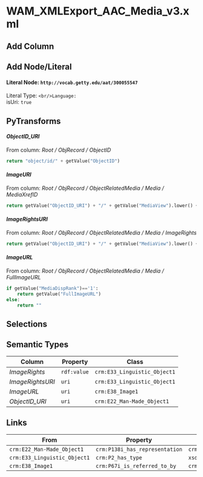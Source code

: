 # WAM_XMLExport_AAC_Media_v3.xml

## Add Column

## Add Node/Literal
#### Literal Node: `http://vocab.getty.edu/aat/300055547`
Literal Type: ``
<br/>Language: ``
<br/>isUri: `true`


## PyTransforms
#### _ObjectID_URI_
From column: _Root / ObjRecord / ObjectID_
``` python
return "object/id/" + getValue("ObjectID")
```

#### _ImageURI_
From column: _Root / ObjRecord / ObjectRelatedMedia / Media / MediaXrefID_
``` python
return getValue("ObjectID_URI") + "/" + getValue("MediaView").lower() + "/media/id/" + getValue("MediaXrefID")
```

#### _ImageRightsURI_
From column: _Root / ObjRecord / ObjectRelatedMedia / Media / ImageRights_
``` python
return getValue("ObjectID_URI") + "/" + getValue("MediaView").lower() + "/" + getValue("MediaXrefID") + "/image_rights"
```

#### _ImageURL_
From column: _Root / ObjRecord / ObjectRelatedMedia / Media / FullImageURL_
``` python
if getValue("MediaDispRank")=='1':
    return getValue("FullImageURL")
else:
    return ""
```


## Selections

## Semantic Types
| Column | Property | Class |
|  ----- | -------- | ----- |
| _ImageRights_ | `rdf:value` | `crm:E33_Linguistic_Object1`|
| _ImageRightsURI_ | `uri` | `crm:E33_Linguistic_Object1`|
| _ImageURL_ | `uri` | `crm:E38_Image1`|
| _ObjectID_URI_ | `uri` | `crm:E22_Man-Made_Object1`|


## Links
| From | Property | To |
|  --- | -------- | ---|
| `crm:E22_Man-Made_Object1` | `crm:P138i_has_representation` | `crm:E38_Image1`|
| `crm:E33_Linguistic_Object1` | `crm:P2_has_type` | `xsd:http://vocab.getty.edu/aat/300055547`|
| `crm:E38_Image1` | `crm:P67i_is_referred_to_by` | `crm:E33_Linguistic_Object1`|
